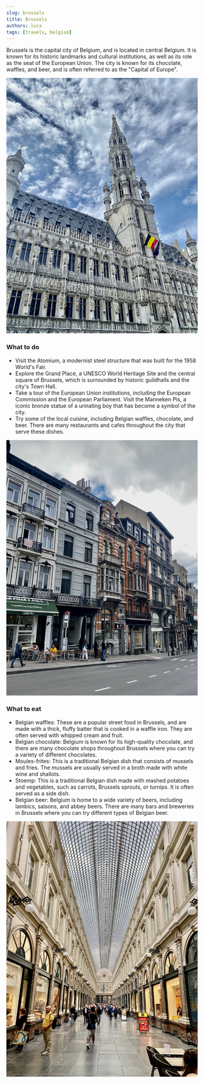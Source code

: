 ```yaml
---
slug: brussels
title: Brussels
authors: luca
tags: [travels, belgium]
---
```


Brussels is the capital city of Belgium, and is located in central Belgium. It is known for its historic landmarks and cultural institutions, as well as its role as the seat of the European Union. The city is known for its chocolate, waffles, and beer, and is often referred to as the "Capital of Europe".

![Brussels](./main.jpg)

### What to do
- Visit the Atomium, a modernist steel structure that was built for the 1958 World's Fair.
- Explore the Grand Place, a UNESCO World Heritage Site and the central square of Brussels, which is surrounded by historic guildhalls and the city's Town Hall.
- Take a tour of the European Union institutions, including the European Commission and the European Parliament.
Visit the Manneken Pis, a iconic bronze statue of a urinating boy that has become a symbol of the city.
- Try some of the local cuisine, including Belgian waffles, chocolate, and beer. There are many restaurants and cafes throughout the city that serve these dishes.

![Houses](./secondary.jpg)

### What to eat
- Belgian waffles: These are a popular street food in Brussels, and are made with a thick, fluffy batter that is cooked in a waffle iron. They are often served with whipped cream and fruit.
- Belgian chocolate: Belgium is known for its high-quality chocolate, and there are many chocolate shops throughout Brussels where you can try a variety of different chocolates.
- Moules-frites: This is a traditional Belgian dish that consists of mussels and fries. The mussels are usually served in a broth made with white wine and shallots.
- Stoemp: This is a traditional Belgian dish made with mashed potatoes and vegetables, such as carrots, Brussels sprouts, or turnips. It is often served as a side dish.
- Belgian beer: Belgium is home to a wide variety of beers, including lambics, saisons, and abbey beers. There are many bars and breweries in Brussels where you can try different types of Belgian beer.

![Gallery](./third.jpg)